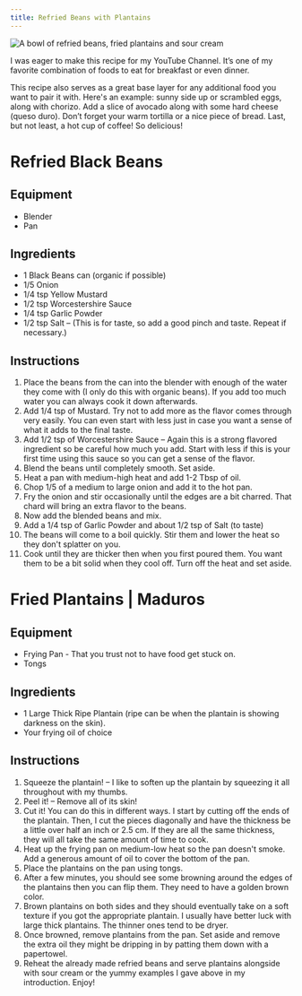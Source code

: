 ```yaml
---
title: Refried Beans with Plantains
---
```


![A bowl of refried beans, fried plantains and sour cream](../../images/refried-beans-and-plantains.jpg)

I was eager to make this recipe for my YouTube Channel. It’s one of my favorite combination of foods to eat for breakfast or even dinner.
 
This recipe also serves as a great base layer for any additional food you want to pair it with.  Here's an example: sunny side up or scrambled eggs, along with chorizo.  Add a slice of avocado along with some hard cheese (queso duro). Don’t forget your warm tortilla or a nice piece of bread. Last, but not least, a hot cup of coffee! So delicious!  

# Refried Black Beans 

## Equipment 

- Blender
- Pan

## Ingredients 

- 1 Black Beans can (organic if possible)
- 1/5 Onion
- 1/4 tsp Yellow Mustard
- 1/2 tsp Worcestershire Sauce
- 1/4 tsp Garlic Powder
- 1/2 tsp Salt – (This is for taste, so add a good pinch and taste. Repeat if necessary.)

## Instructions 

1. Place the beans from the can into the blender with enough of the water they come with (I only do this with organic beans). If you add too much water you can always cook it down afterwards.
2. Add 1/4 tsp of Mustard. Try not to add more as the flavor comes through very easily. You can even start with less just in case you want a sense of what it adds to the final taste.
3. Add 1/2 tsp of Worcestershire Sauce – Again this is a strong flavored ingredient so be careful how much you add. Start with less if this is your first time using this sauce so you can get a sense of the flavor.
4. Blend the beans until completely smooth. Set aside.
5. Heat a pan with medium-high heat and add 1-2 Tbsp of oil.
6. Chop 1/5 of a medium to large onion and add it to the hot pan.
7. Fry the onion and stir occasionally until the edges are a bit charred. That chard will bring an extra flavor to the beans.
8. Now add the blended beans and mix.
9. Add a 1/4 tsp of Garlic Powder and about 1/2 tsp of Salt (to taste)
10. The beans will come to a boil quickly. Stir them and lower the heat so they don't splatter on you.
11. Cook until they are thicker then when you first poured them. You want them to be a bit solid when they cool off. Turn off the heat and set aside.

# Fried Plantains | Maduros 

## Equipment 

- Frying Pan - That you trust not to have food get stuck on.
- Tongs

## Ingredients 

- 1 Large Thick Ripe Plantain (ripe can be when the plantain is showing darkness on the skin).
- Your frying oil of choice

## Instructions 

1. Squeeze the plantain! – I like to soften up the plantain by squeezing it all throughout with my thumbs.
2. Peel it! – Remove all of its skin!
3. Cut it! You can do this in different ways. I start by cutting off the ends of the plantain. Then, I cut the pieces diagonally and have the thickness be a little over half an inch or 2.5 cm. If they are all the same thickness, they will all take the same amount of time to cook.
4. Heat up the frying pan on medium-low heat so the pan doesn't smoke. Add a generous amount of oil to cover the bottom of the pan. 
5. Place the plantains on the pan using tongs. 
6. After a few minutes, you should see some browning around the edges of the plantains then you can flip them. They need to have a golden brown color.
7. Brown plantains on both sides and they should eventually take on a soft texture if you got the appropriate plantain. I usually have better luck with large thick plantains. The thinner ones tend to be dryer.
8. Once browned, remove plantains from the pan. Set aside and remove the extra oil they might be dripping in by patting them down with a papertowel. 
9. Reheat the already made refried beans and serve plantains alongside with sour cream or the yummy examples I gave above in my introduction. Enjoy!
